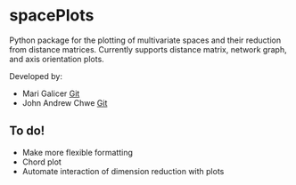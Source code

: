 # spacePlots
Python package for the plotting of multivariate spaces and their reduction from distance matrices. Currently supports distance matrix, network graph, and axis orientation plots.

Developed by: 
- Mari Galicer [Git](https://github.com/mgalicer)
- John Andrew Chwe [Git](https://github.com/jahchwe)

## To do!
- Make more flexible formatting
- Chord plot
- Automate interaction of dimension reduction with plots
